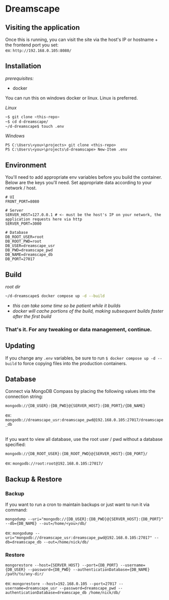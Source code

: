 # Dreamscape

## Visiting the application
Once this is running, you can visit the site via the host's IP or hostname + the frontend port you set:<br />
ex: `http://192.168.0.105:8080/`

## Installation

_prerequisites:_

- docker

You can run this on windows docker or linux. Linux is preferred.

_Linux_

```bash
~$ git clone <this-repo>
~$ cd d-dreamscape/
~/d-dreamscape$ touch .env
```

_Windows_

```
PS C:\Users\<you>\projects> git clone <this-repo>
PS C:\Users\<you>\projects\d-dreamscape> New-Item .env
```

## Environment

You'll need to add appropriate env variables before you build the container.<br />
Below are the keys you'll need. Set appropriate data according to your network / host.

```dotenv
# UI
FRONT_PORT=8080

# Server
SERVER_HOST=127.0.0.1 # <- must be the host's IP on your network, the application requests here via http
SERVER_PORT=3000

# Database
DB_ROOT_USER=root
DB_ROOT_PWD=root
DB_USER=dreamscape_usr
DB_PWD=dreamscape_pwd
DB_NAME=dreamscape_db
DB_PORT=27017
```

## Build

_root dir_

```bash
~/d-dreamscape$ docker compose up -d --build
```

- _this can take some time so be patient while it builds_
- _docker will cache portions of the build, making subsequent builds faster after the first build_

### That's it. For any tweaking or data management, continue.

## Updating

If you change any `.env` variables, be sure to run `$ docker compose up -d --build` to force copying files into the
production containers.

## Database

Connect via MongoDB Compass by placing the following values into the connection string:<br />

```
mongodb://{DB_USER}:{DB_PWD}@{SERVER_HOST}:{DB_PORT}/{DB_NAME}
```

ex: `mongodb://dreamscape_usr:dreamscape_pwd@192.168.0.105:27017/dreamscape_db`

<br />If you want to view all database, use the root user / pwd without a database specified:

```
mongodb://{DB_ROOT_USER}:{DB_ROOT_PWD}@{SERVER_HOST}:{DB_PORT}/
```

ex: `mongodb://root:root@192.168.0.105:27017/`

## Backup & Restore

### Backup

If you want to run a cron to maintain backups or just want to run it via command:

```
mongodump --uri="mongodb://{DB_USER}:{DB_PWD}@{SERVER_HOST}:{DB_PORT}" --db={DB_NAME} --out=/home/<you>/db/
```

ex: `mongodump --uri="mongodb://dreamscape_usr:dreamscape_pwd@192.168.0.105:27017" --db=dreamscape_db --out=/home/nick/db/`

### Restore

```
mongorestore --host={SERVER_HOST} --port={DB_PORT} --username={DB_USER} --password={DB_PWD} --authenticationDatabase={DB_NAME} /path/to/any-dir/
```

ex: `mongorestore --host=192.168.0.105 --port=27017 --username=dreamscape_usr --password=dreamscape_pwd --authenticationDatabase=dreamscape_db /home/nick/db/`

